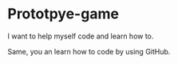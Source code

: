 # Prototpye-game
I want to help myself code and learn how to.

Same, you an learn how to code by using GitHub.
